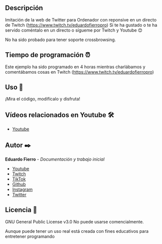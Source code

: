 ## Descripción
Imitación de la web de Twitter para Ordenador con reponsive en un directo de Twitch (https://www.twitch.tv/eduardofierropro)
Si te ha gustado o te ha servido coméntalo en un directo o sígueme por Twitch y Youtube 😊

No ha sido probado para tener soporte crossbrowsing.

## Tiempo de programación ⏰
Este ejemplo ha sido programado en 4 horas mientras charlábamos y comentábamos cosas en Twitch (https://www.twitch.tv/eduardofierropro)

## Uso 🚀
¡Mira el código, modifícalo y disfruta!



## Vídeos relacionados en Youtube 🛠️
* [Youtube](https://www.youtube.com/watch?v=NhSlsFV86Z8)



## Autor ✒️
**Eduardo Fierro** - *Documentación y trabajo inicial*
* [Youtube](https://youtube.com/EduardoFierroPro?sub_confirmation=1)
* [Twitch](https://twitch.tv/eduardofierropro)
* [TikTok](https://www.tiktok.com/@eduardofierro.pro?)
* [Github](https://github.com/eduardofierropro)
* [Instagram](https://instagram.com/eduardofierro.pro)
* [Twitter](https://twitter.com/edfierropro)

## Licencia 📄
GNU General Public License v3.0
No puede usarse comencialmente.

Aunque puede tener un uso real está creada con fines educativos para entretener programando 